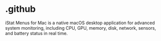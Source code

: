 # .github
iStat Menus for Mac is a native macOS desktop application for advanced system monitoring, including CPU, GPU, memory, disk, network, sensors, and battery status in real time.
